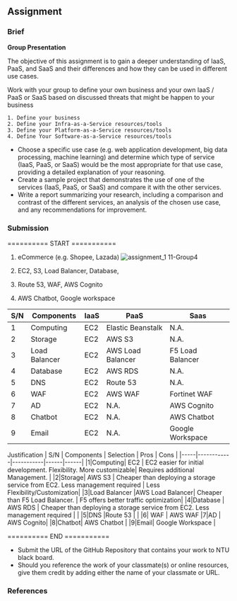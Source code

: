 ## Assignment

### Brief


**Group Presentation**

The objective of this assignment is to gain a deeper understanding of IaaS, PaaS, and SaaS and their differences and how they can be used in different use cases.

Work with your group to define your own business and your own IaaS / PaaS or SaaS based on discussed threats that might be happen to your business

```
1. Define your business
2. Define your Infra-as-a-Service resources/tools
3. Define your Platform-as-a-Service resources/tools
4. Define Your Software-as-a-Service resources/tools

```
- Choose a specific use case (e.g. web application development, big data processing, machine learning) and determine which type of service (IaaS, PaaS, or SaaS) would be the most appropriate for that use case, providing a detailed explanation of your reasoning.
- Create a sample project that demonstrates the use of one of the services (IaaS, PaaS, or SaaS) and compare it with the other services.
- Write a report summarizing your research, including a comparison and contrast of the different services, an analysis of the chosen use case, and any recommendations for improvement.


### Submission 

========== START ===========
1. eCommerce (e.g. Shopee, Lazada)
![assignment_1 11-Group4](https://github.com/user-attachments/assets/23132a65-782d-4e42-a353-f77cff9171c8)

2. EC2, S3, Load Balancer, Database,
3. Route 53, WAF, AWS Cognito
4. AWS Chatbot, Google workspace

| S/N | Components | IaaS | PaaS | Saas |
|-----|------------|------|------|------|
|1|Computing| EC2 | Elastic Beanstalk | N.A. | 
|2|Storage| EC2 | AWS S3 | N.A. |
|3|Load Balancer | EC2 | AWS Load Balancer | F5 Load Balancer|
|4|Database | EC2 | AWS RDS | N.A. |
|5|DNS | EC2 | Route 53 | N.A. |
|6| WAF | EC2 | AWS WAF | Fortinet WAF |
|7|AD | EC2 | N.A. | AWS Cognito|
|8|Chatbot| EC2 | N.A. | AWS Chatbot |
|9|Email| EC2 | N.A. | Google Workspace |

Justification
| S/N | Components | Selection | Pros | Cons |
|-----|------------|-----------|------|------|
|1|Computing| EC2 | EC2 easier for initial development. Flexibility. More customizable| Requires additional Management.  |
|2|Storage| AWS S3 | Cheaper than deploying a storage service from EC2. Less management required | Less Flexibility/Customization|
|3|Load Balancer |AWS Load Balancer| Cheaper than F5 Load Balancer. |  F5 offers better traffic optimization|
|4|Database | AWS RDS | Cheaper than deploying a storage service from EC2. Less management required | |
|5|DNS |Route 53 |  |
|6| WAF | AWS WAF 
|7|AD | AWS Cognito|
|8|Chatbot|  AWS Chatbot |
|9|Email| Google Workspace |

========== END ===========

- Submit the URL of the GitHub Repository that contains your work to NTU black board.
- Should you reference the work of your classmate(s) or online resources, give them credit by adding either the name of your classmate or URL. 

### References

